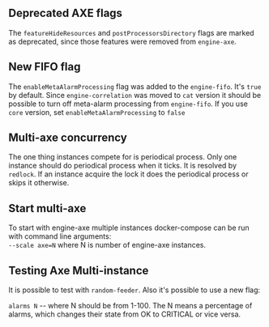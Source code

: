 ## Deprecated AXE flags
The `featureHideResources` and `postProcessorsDirectory` flags are marked as  deprecated, since those features were removed from `engine-axe`.

## New FIFO flag
The `enableMetaAlarmProcessing` flag was added to the `engine-fifo`. It's `true` by default. Since `engine-correlation` was moved to `cat` version it should be possible to turn off meta-alarm processing from `engine-fifo`. If you use `core` version, set `enableMetaAlarmProcessing` to `false`

## Multi-axe concurrency

The one thing instances compete for is periodical process. Only one instance should do periodical process when it ticks. It is resolved by `redlock`. If an instance acquire the lock it does the periodical process or skips it otherwise. 

## Start multi-axe

To start with engine-axe multiple instances docker-compose can be run with command line arguments:  
`--scale axe=N` where N is number of engine-axe instances.  

## Testing Axe Multi-instance
It is possible to test with `random-feeder`. Also it's possible to use a new flag:

`alarms N` -- where N should be from 1-100. The N means a percentage of alarms, which changes their state from OK to CRITICAL or vice versa.